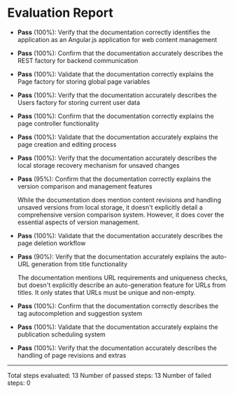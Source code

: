 # Evaluation Report

- **Pass** (100%): Verify that the documentation correctly identifies the application as an Angular.js application for web content management
- **Pass** (100%): Confirm that the documentation accurately describes the REST factory for backend communication
- **Pass** (100%): Validate that the documentation correctly explains the Page factory for storing global page variables
- **Pass** (100%): Verify that the documentation accurately describes the Users factory for storing current user data
- **Pass** (100%): Confirm that the documentation correctly explains the page controller functionality
- **Pass** (100%): Validate that the documentation accurately explains the page creation and editing process
- **Pass** (100%): Verify that the documentation accurately describes the local storage recovery mechanism for unsaved changes
- **Pass** (95%): Confirm that the documentation correctly explains the version comparison and management features

    While the documentation does mention content revisions and handling unsaved versions from local storage, it doesn't explicitly detail a comprehensive version comparison system. However, it does cover the essential aspects of version management.

- **Pass** (100%): Validate that the documentation accurately describes the page deletion workflow
- **Pass** (90%): Verify that the documentation accurately explains the auto-URL generation from title functionality

    The documentation mentions URL requirements and uniqueness checks, but doesn't explicitly describe an auto-generation feature for URLs from titles. It only states that URLs must be unique and non-empty.

- **Pass** (100%): Confirm that the documentation correctly describes the tag autocompletion and suggestion system
- **Pass** (100%): Validate that the documentation accurately explains the publication scheduling system
- **Pass** (100%): Verify that the documentation accurately describes the handling of page revisions and extras

---

Total steps evaluated: 13
Number of passed steps: 13
Number of failed steps: 0